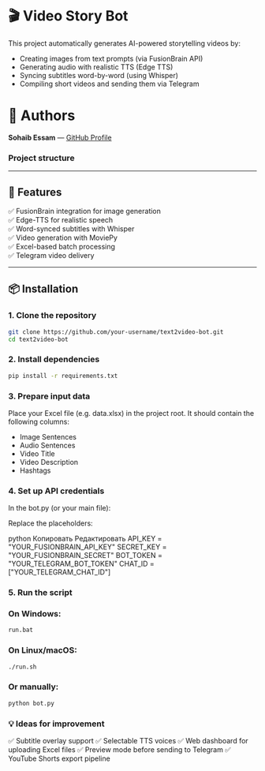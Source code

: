 # 🎬 Video Story Bot

This project automatically generates AI-powered storytelling videos by:
- Creating images from text prompts (via FusionBrain API)
- Generating audio with realistic TTS (Edge TTS)
- Syncing subtitles word-by-word (using Whisper)
- Compiling short videos and sending them via Telegram

# 🤝 Authors
**Sohaib Essam** — [GitHub Profile](https://github.com/Sohaib010) 

### Project structure
---

## 🔧 Features

✅ FusionBrain integration for image generation  
✅ Edge-TTS for realistic speech  
✅ Word-synced subtitles with Whisper  
✅ Video generation with MoviePy  
✅ Excel-based batch processing  
✅ Telegram video delivery

---

## 📦 Installation

### 1. Clone the repository

```bash
git clone https://github.com/your-username/text2video-bot.git
cd text2video-bot


```

### 2. Install dependencies

```bash
pip install -r requirements.txt

```
### 3. Prepare input data
Place your Excel file (e.g. data.xlsx) in the project root. It should contain the following columns:

- Image Sentences
- Audio Sentences
- Video Title
- Video Description
- Hashtags


### 4. Set up API credentials
In the bot.py (or your main file):

Replace the placeholders:

python
Копировать
Редактировать
API_KEY = "YOUR_FUSIONBRAIN_API_KEY"
SECRET_KEY = "YOUR_FUSIONBRAIN_SECRET"
BOT_TOKEN = "YOUR_TELEGRAM_BOT_TOKEN"
CHAT_ID = ["YOUR_TELEGRAM_CHAT_ID"]

### 5. Run the script

### On Windows:
```bash
run.bat
```
### On Linux/macOS:
```bash
./run.sh
```
### Or manually:
```bash
python bot.py
```
### 💡 Ideas for improvement
✅ Subtitle overlay support
✅ Selectable TTS voices
✅ Web dashboard for uploading Excel files
✅ Preview mode before sending to Telegram
✅ YouTube Shorts export pipeline
